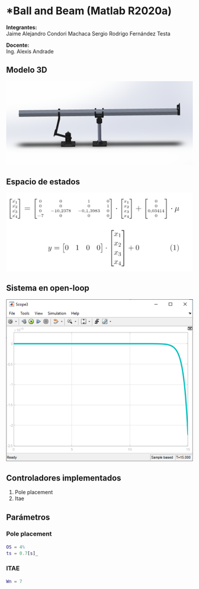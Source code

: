 # *Ball and Beam (Matlab R2020a)

**Integrantes:**  
Jaime Alejandro Condori Machaca
Sergio Rodrigo Fernández Testa

**Docente:**  
Ing. Alexis Andrade

## Modelo 3D

![Ball and Beam](./assets/readme/ballandbeam.png)

## **Espacio de estados**

![State Space](./assets/readme/state_space.png)

## **Sistema en open-loop**

![open-loop](./assets/PLANTA.png)

## **Controladores implementados**

1. Pole placement
2. Itae

## **Parámetros**

### **Pole placement**

~~~matlab
OS = 4%
ts = 0.7[s]_
~~~

### **ITAE**

~~~matlab
Wn = 7
~~~
